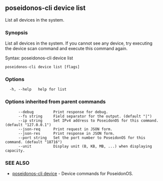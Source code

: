## poseidonos-cli device list

List all devices in the system.

### Synopsis


List all devices in the system. If you cannot see any device, 
try executing the device scan command and execute this command
again. 

Syntax:
	poseidonos-cli device list
          

```
poseidonos-cli device list [flags]
```

### Options

```
  -h, --help   help for list
```

### Options inherited from parent commands

```
      --debug         Print response for debug.
      --fs string     Field separator for the output. (default "|")
      --ip string     Set IPv4 address to PoseidonOS for this command. (default "127.0.0.1")
      --json-req      Print request in JSON form.
      --json-res      Print response in JSON form.
      --port string   Set the port number to PoseidonOS for this command. (default "18716")
      --unit          Display unit (B, KB, MB, ...) when displaying capacity.
```

### SEE ALSO

* [poseidonos-cli device](poseidonos-cli_device.md)	 - Device commands for PoseidonOS.

